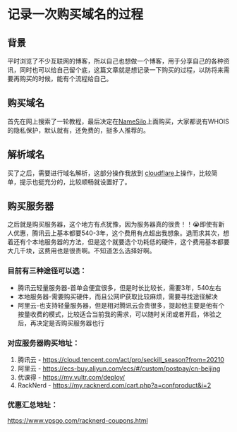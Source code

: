 # 记录一次购买域名的过程

## 背景
平时浏览了不少互联网的博客，所以自己也想做一个博客，用于分享自己的各种资讯，同时也可以给自己留个底，这篇文章就是想记录一下购买的过程，以防将来需要再购买的时候，能有个流程给自己。

## 购买域名
首先在网上搜索了一轮教程，最后决定在[NameSilo](https://www.namesilo.com/?rid=d27fa32do)上面购买，大家都说有WHOIS的隐私保护，默认就有，还免费的，挺多人推荐的。


## 解析域名
买了之后，需要进行域名解析，这部分操作我放到 [cloudflare](https://dash.cloudflare.com/)上操作，比较简单，提示也挺充分的，比较顺畅就设置好了。

## 购买服务器
之后就是购买服务器，这个地方有点犹豫，因为服务器真的很贵！！😭即使有新人优惠，腾讯云上基本都要540-3年，这个费用有点超出我想象。退而求其次，想着还有个本地服务器的方法，但是这个就要选个功耗低的硬件，这个费用基本都要大几千块，这费用也是很贵啊。不知道怎么选择好啊。

### 目前有三种途径可以选：
- 腾讯云轻量服务器-首单会便宜很多，但是时长比较长，需要3年，540左右
- 本地服务器-需要购买硬件，而且公网IP获取比较麻烦，需要寻找途径解决
- 阿里云-也支持轻量服务器，但是相对腾讯云会贵很多，提起他主要是他有个按量收费的模式，比较适合当前我的需求，可以随时关闭或者开启，体验之后，再决定是否购买服务器也行

### 对应服务器购买地址：
1. 腾讯云 - https://cloud.tencent.com/act/pro/seckill_season?from=20210
2. 阿里云 - https://ecs-buy.aliyun.com/ecs/#/custom/postpay/cn-beijing
3. 优课得 - https://my.vultr.com/deploy/
4. RackNerd - https://my.racknerd.com/cart.php?a=confproduct&i=2

### 优惠汇总地址：
https://www.vpsgo.com/racknerd-coupons.html

